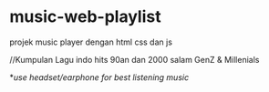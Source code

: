 # music-web-playlist
projek music player dengan html css dan js

//Kumpulan Lagu indo hits 90an dan 2000 salam GenZ & Millenials

*_use headset/earphone for best listening music_

